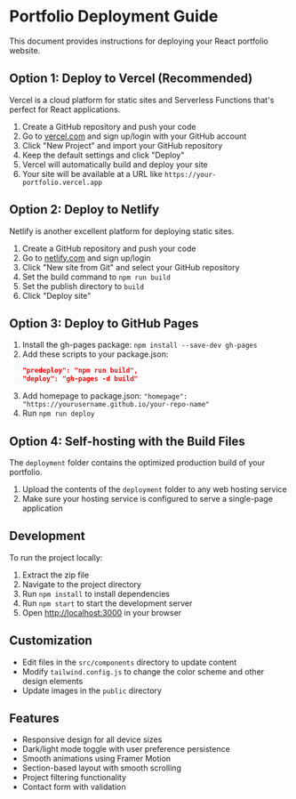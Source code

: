 # Portfolio Deployment Guide

This document provides instructions for deploying your React portfolio website.

## Option 1: Deploy to Vercel (Recommended)

Vercel is a cloud platform for static sites and Serverless Functions that's perfect for React applications.

1. Create a GitHub repository and push your code
2. Go to [vercel.com](https://vercel.com) and sign up/login with your GitHub account
3. Click "New Project" and import your GitHub repository
4. Keep the default settings and click "Deploy"
5. Vercel will automatically build and deploy your site
6. Your site will be available at a URL like `https://your-portfolio.vercel.app`

## Option 2: Deploy to Netlify

Netlify is another excellent platform for deploying static sites.

1. Create a GitHub repository and push your code
2. Go to [netlify.com](https://netlify.com) and sign up/login
3. Click "New site from Git" and select your GitHub repository
4. Set the build command to `npm run build`
5. Set the publish directory to `build`
6. Click "Deploy site"

## Option 3: Deploy to GitHub Pages

1. Install the gh-pages package: `npm install --save-dev gh-pages`
2. Add these scripts to your package.json:
   ```json
   "predeploy": "npm run build",
   "deploy": "gh-pages -d build"
   ```
3. Add homepage to package.json: `"homepage": "https://yourusername.github.io/your-repo-name"`
4. Run `npm run deploy`

## Option 4: Self-hosting with the Build Files

The `deployment` folder contains the optimized production build of your portfolio.

1. Upload the contents of the `deployment` folder to any web hosting service
2. Make sure your hosting service is configured to serve a single-page application

## Development

To run the project locally:

1. Extract the zip file
2. Navigate to the project directory
3. Run `npm install` to install dependencies
4. Run `npm start` to start the development server
5. Open [http://localhost:3000](http://localhost:3000) in your browser

## Customization

- Edit files in the `src/components` directory to update content
- Modify `tailwind.config.js` to change the color scheme and other design elements
- Update images in the `public` directory

## Features

- Responsive design for all device sizes
- Dark/light mode toggle with user preference persistence
- Smooth animations using Framer Motion
- Section-based layout with smooth scrolling
- Project filtering functionality
- Contact form with validation

